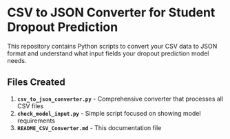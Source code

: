 # CSV to JSON Converter for Student Dropout Prediction

This repository contains Python scripts to convert your CSV data to JSON format and understand what input fields your dropout prediction model needs.

## Files Created

1. **`csv_to_json_converter.py`** - Comprehensive converter that processes all CSV files
2. **`check_model_input.py`** - Simple script focused on showing model requirements
3. **`README_CSV_Converter.md`** - This documentation file
